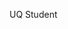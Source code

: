 UQ Student

<!---
Jonoym/Jonoym is a ✨ special ✨ repository because its `README.md` (this file) appears on your GitHub profile.
You can click the Preview link to take a look at your changes.
--->

